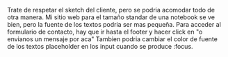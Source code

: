 Trate de respetar el sketch del cliente, pero se podria acomodar todo de otra manera.
Mi sitio web para el tamaño standar de una notebook se ve bien, pero la fuente de los textos podria ser mas pequeña.
Para acceder al formulario de contacto, hay que ir hasta el footer y hacer click en "o envianos un mensaje por aca"
Tambien podria cambiar el color de fuente de los textos placeholder en los input cuando se produce :focus.
